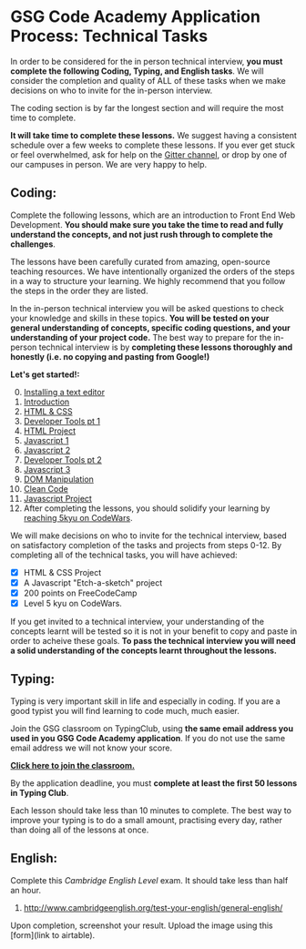 # GSG Code Academy Application Process: Technical Tasks

In order to be considered for the in person technical interview, **you must complete the following Coding, Typing, and English tasks**. We will consider the completion and quality of ALL of these tasks when we make decisions on who to invite for the in-person interview. 

The coding section is by far the longest section and will require the most time to complete. 

**It will take time to complete these lessons.** We suggest having a consistent schedule over a few weeks to complete these lessons. If you ever get stuck or feel overwhelmed, ask for help on the [Gitter channel](https://gitter.im/gazaskygeeks/code_academy_applicants#), or drop by one of our campuses in person. We are very happy to help.

## Coding:

Complete the following lessons, which are an introduction to Front End Web Development. **You should make sure you take the time to read and fully understand the concepts, and not just rush through to complete the challenges**.

The lessons have been carefully curated from amazing, open-source teaching resources. We have intentionally organized the orders of the steps in a way to structure your learning. We highly recommend that you follow the steps in the order they are listed.


In the in-person technical interview you will be asked questions to check your knowledge and skills in these topics. **You will be tested on your general understanding of concepts, specific coding questions, and your understanding of your project code.** The best way to prepare for the in-person technical interview is by **completing these lessons thoroughly and honestly (i.e. no copying and pasting from Google!)**
 

**Let's get started!:**

0. [Installing a text editor](pre-requisites/00-installations.md)
1. [Introduction](pre-requisites/01-introduction.md)
2. [HTML & CSS](pre-requisites/02-html-css.md)
3. [Developer Tools pt 1](pre-requisites/03-dev-tools.md)
4. [HTML Project](pre-requisites/04-project.md)
5. [Javascript 1](pre-requisites/05-javascript-1.md)
6. [Javascript 2](pre-requisites/06-javascript-2.md)
7. [Developer Tools pt 2](pre-requisites/07-dev-tools-2.md)
8. [Javascript 3](pre-requisites/08-javascript-3.md)
9. [DOM Manipulation](pre-requisites/09-dom-manipulation.md)
10. [Clean Code](pre-requisites/10-clean-code.md)
11. [Javascript Project](pre-requisites/11-project-js.md)
12. After completing the lessons, you should solidify your learning by [reaching 5kyu on CodeWars](www.codewars.com).


We will make decisions on who to invite for the technical interview, based on satisfactory completion of the tasks and projects from steps 0-12. By completing all of the technical tasks, you will have achieved: 
- [x] HTML & CSS Project
- [x] A Javascript "Etch-a-sketch" project
- [x] 200 points on FreeCodeCamp
- [x] Level 5 kyu on CodeWars.

If you get invited to a technical interview, your understanding of the concepts learnt will be tested so it is not in your benefit to copy and paste in order to acheive these goals. **To pass the technical interview you will need a solid understanding of the concepts learnt throughout the lessons.**


## Typing:
Typing is very important skill in life and especially in coding. If you are a good typist you will find learning to code much, much easier.

Join the GSG classroom on TypingClub, using **the same email address you used in you GSG Code Academy application**. If you do not use the same email address we will not know your score.

**[Click here to join the classroom.](https://gsg-code-academy.typingclub.com/signup/GMUR84A)**

By the application deadline, you must **complete at least the first 50 lessons in Typing Club**.

Each lesson should take less than 10 minutes to complete. The best way to improve your typing is to do a small amount, practising every day, rather than doing all of the lessons at once.

## English:

Complete this _Cambridge English Level_ exam. It should take less than half an hour.

1. http://www.cambridgeenglish.org/test-your-english/general-english/

Upon completion, screenshot your result. Upload the image using this [form](link to airtable).
